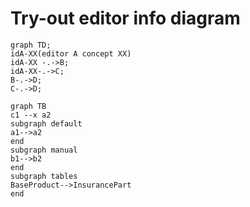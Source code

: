 # Try-out editor info diagram

```mermaid
graph TD;
idA-XX(editor A concept XX)
idA-XX -.->B;
idA-XX-.->C;
B-.->D;
C-.->D;
```

```mermaid
graph TB
c1 --x a2
subgraph default
a1-->a2
end
subgraph manual
b1-->b2
end
subgraph tables
BaseProduct-->InsurancePart
end
```
